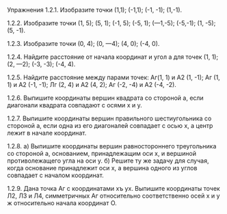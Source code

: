 Упражнения
1.2.1. Изобразите точки (1,1); (-1,1);
(-1, -1); (1,-1).

1.2.2. Изобразите точки (1, 5); (5, 1);
(-1, 5); (-5, 1); (—1,-5); (-5,-1); (1, -5);
(5, -1).

1.2.3. Изобразите точки (0, 4); (0, —4);
(4, 0); (-4, 0).

1.2.4. Найдите расстояние от начала 
координат и угол а для точек (1, 1); (2, —2);
(-3, -3); (-4, 4).

1.2.5. Найдите расстояние между парами
точек: Аг(1, 1) и А2 (1, -1); Аг (1, 1) и
А2 (-1, -1); Лг (2, 4) и А2 (4, 2); Аг (-2, -4)
и А2 (-4, -2).

1.2.6. Выпишите координаты вершин 
квадрата со стороной а, если диагонали квадрата
совпадают с осями х и у.

1.2.7. Выпишите координаты вершин 
правильного шестиугольника со стороной а,
если одна из его диагоналей совпадает с осью
х, а центр лежит в начале координат.

1.2.8. а) Выпишите координаты вершин
равностороннего треугольника со стороной а,
основанием, принадлежащим оси х, и 
вершиной противолежащего угла на оси у. б) Решите
ту же задачу для случая, когда основание 
принадлежит оси х, а вершина одного из углов
совпадает с началом координат.

1.2.9. Дана точка Аг с координатами хъ ух.
Выпишите координаты точек Л2, Л3 и Л4,
симметричных Аг относительно соответственно
осей х и у ж относительно начала координат О.
